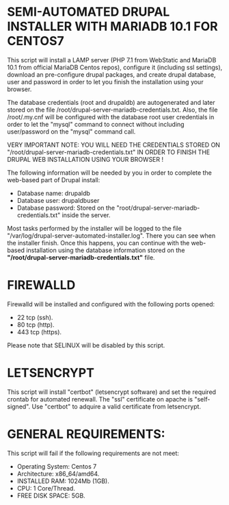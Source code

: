 # SEMI-AUTOMATED DRUPAL INSTALLER WITH  MARIADB 10.1 FOR CENTOS7

This script will install a LAMP server (PHP 7.1 from WebStatic and MariaDB 10.1 from official MariaDB Centos repos), configure it (including ssl settings), download an pre-configure drupal packages, and create drupal database, user and password in order to let you finish the installation using your browser.

The database credentials (root and drupaldb) are autogenerated and later stored on the file /root/drupal-server-mariadb-credentials.txt. Also, the file /root/.my.cnf will be configured with the database root user credentials in order to let the "mysql" command to connect without including user/password on the "mysql" command call.

VERY IMPORTANT NOTE: YOU WILL NEED THE CREDENTIALS STORED ON "/root/drupal-server-mariadb-credentials.txt" IN ORDER TO FINISH THE DRUPAL WEB INSTALLATION USING YOUR BROWSER !

The following information will be needed by you in order to complete the web-based part of Drupal install:

- Database name: drupaldb
- Database user: drupaldbuser
- Database password: Stored on the "root/drupal-server-mariadb-credentials.txt" inside the server.

Most tasks performed by the installer will be logged to the file "/var/log/drupal-server-automated-installer.log". There you can see when the installer finish. Once this happens, you can continue with the web-based installation using the database information stored on the **"/root/drupal-server-mariadb-credentials.txt"** file.


# FIREWALLD

Firewalld will be installed and configured with the following ports opened:

- 22 tcp (ssh).
- 80 tcp (http).
- 443 tcp (https).

Please note that SELINUX will be disabled by this script.


# LETSENCRYPT

This script will install "certbot" (letsencrypt software) and set the required crontab for automated renewall. The "ssl" certificate on apache is "self-signed". Use "certbot" to adquire a valid certificate from letsencrypt.


# GENERAL REQUIREMENTS:

This script will fail if the following requirements are not meet:

- Operating System: Centos 7
- Architecture: x86_64/amd64.
- INSTALLED RAM: 1024Mb (1GB).
- CPU: 1 Core/Thread.
- FREE DISK SPACE: 5GB.
